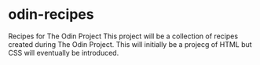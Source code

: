 # odin-recipes
Recipes for The Odin Project
This project will be a collection of recipes created during The Odin Project.
This will initially be a projecg of HTML but CSS will eventually be introduced.

